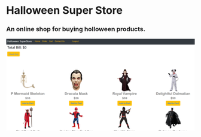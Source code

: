 # Halloween Super Store
### An online shop for buying holloween products.
![shop_image](https://github.com/Mahadi06/HalloweenStore/blob/main/halloween.png)
